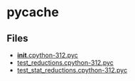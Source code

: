 # __pycache__

## Files

- [__init__.cpython-312.pyc](__init__.cpython-312.pyc)
- [test_reductions.cpython-312.pyc](test_reductions.cpython-312.pyc)
- [test_stat_reductions.cpython-312.pyc](test_stat_reductions.cpython-312.pyc)
